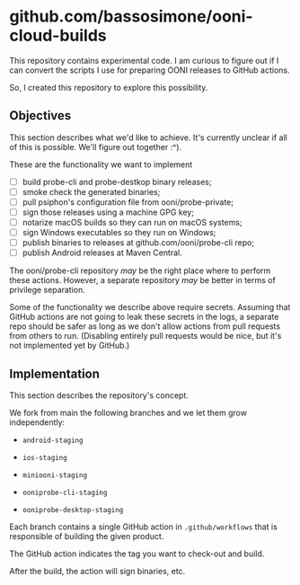 # github.com/bassosimone/ooni-cloud-builds

This repository contains experimental code. I am curious to figure out if I can
convert the scripts I use for preparing OONI releases to GitHub actions.

So, I created this repository to explore this possibility.

## Objectives

This section describes what we'd like to achieve. It's currently unclear if
all of this is possible. We'll figure out together :^).

These are the functionality we want to implement

- [ ] build probe-cli and probe-destkop binary releases;
- [ ] smoke check the generated binaries;
- [ ] pull psiphon's configuration file from ooni/probe-private;
- [ ] sign those releases using a machine GPG key;
- [ ] notarize macOS builds so they can run on macOS systems;
- [ ] sign Windows executables so they run on Windows;
- [ ] publish binaries to releases at github.com/ooni/probe-cli repo;
- [ ] publish Android releases at Maven Central.

The ooni/probe-cli repository _may_ be the right place where to
perform these actions. However, a separate repository _may_ be
better in terms of privilege separation.

Some of the functionality we describe above require secrets. Assuming
that GitHub actions are not going to leak these secrets in the logs,
a separate repo should be safer as long as we don't allow actions from
pull requests from others to run. (Disabling entirely pull requests
would be nice, but it's not implemented yet by GitHub.)

## Implementation

This section describes the repository's concept.

We fork from main the following branches and we let them grow independently:

- `android-staging`

- `ios-staging`

- `miniooni-staging`

- `ooniprobe-cli-staging`

- `ooniprobe-desktop-staging`

Each branch contains a single GitHub action in `.github/workflows` that
is responsible of building the given product.

The GitHub action indicates the tag you want to check-out and build.

After the build, the action will sign binaries, etc.
